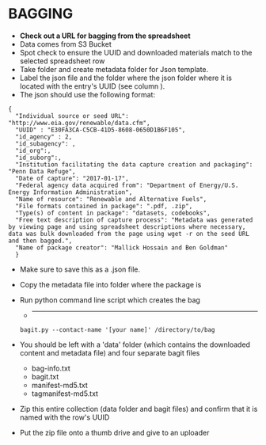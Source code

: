 # BAGGING

- **Check out a URL for bagging from the spreadsheet**
- Data comes from S3 Bucket
- Spot check to ensure the UUID and downloaded materials match to the selected spreadsheet row
- Take folder and create metadata folder for Json template.
- Label the json file and the folder where the json folder where it is located with the entry's UUID (see column ).
- The json should use the following format:

```
{
  "Individual source or seed URL": "http://www.eia.gov/renewable/data.cfm",
  "UUID" : "E30FA3CA-C5CB-41D5-8608-0650D1B6F105",
  "id_agency" : 2,
  "id_subagency": ,
  "id_org":,
  "id_suborg":,
  "Institution facilitating the data capture creation and packaging": "Penn Data Refuge",
  "Date of capture": "2017-01-17",
  "Federal agency data acquired from": "Department of Energy/U.S. Energy Information Administration",
  "Name of resource": "Renewable and Alternative Fuels",
  "File formats contained in package": ".pdf, .zip",
  "Type(s) of content in package": "datasets, codebooks",
  "Free text description of capture process": "Metadata was generated by viewing page and using spreadsheet descriptions where necessary, data was bulk downloaded from the page using wget -r on the seed URL and then bagged.",
  "Name of package creator": "Mallick Hossain and Ben Goldman"
  }
```

- Make sure to save this as a .json file.

- Copy the metadata file into folder where the package is

- Run python command line script which creates the bag

  - [Python script to make a bag (command line)]: https://github.com/LibraryOfCongress/bagit-python

    ****

  ```
  bagit.py --contact-name '[your name]' /directory/to/bag
  ```

- You should be left with a 'data' folder (which contains the downloaded content and metadata file) and four separate bagit files

  - bag-info.txt
  - bagit.txt
  - manifest-md5.txt
  - tagmanifest-md5.txt

- Zip this entire collection (data folder and bagit files) and confirm that it is named with the row's UUID

- Put the zip file onto a thumb drive and give to an uploader
